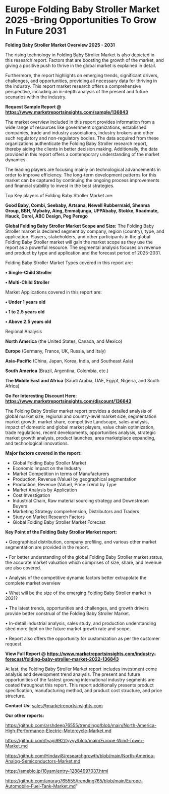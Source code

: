  # Europe Folding Baby Stroller Market 2025 -Bring Opportunities To Grow In Future 2031

<Strong> Folding Baby Stroller Market Overview 2025 - 2031</strong>

The rising technology in Folding Baby Stroller Market is also depicted in this research report. Factors that are boosting the growth of the market, and giving a positive push to thrive in the global market is explained in detail.

Furthermore, the report highlights on emerging trends, significant drivers, challenges, and opportunities, providing all necessary data for thriving in the industry. This report market research offers a comprehensive perspective, including an in-depth analysis of the present and future scenarios within the industry.

<strong>Request Sample Report @ <a href=https://www.marketreportsinsights.com/sample/136843>https://www.marketreportsinsights.com/sample/136843</a></strong>

The market overview included in this report provides information from a wide range of resources like government organizations, established companies, trade and industry associations, industry brokers and other such regulatory and non-regulatory bodies. The data acquired from these organizations authenticate the Folding Baby Stroller research report, thereby aiding the clients in better decision making. Additionally, the data provided in this report offers a contemporary understanding of the market dynamics.

The leading players are focusing mainly on technological advancements in order to improve efficiency. The long-term development patterns for this market can be captured by continuing the ongoing process improvements and financial stability to invest in the best strategies.

Top Key players of Folding Baby Stroller Market are:

<strong>Good Baby, Combi, Seebaby, Artsana, Newell Rubbermaid, Shenma Group, BBH, Mybaby, Aing, Emmaljunga, UPPAbaby, Stokke, Roadmate, Hauck, Dorel, ABC Design, Peg Perego</strong>

<strong><b>Global Folding Baby Stroller Market Scope and Size:</b></strong>
The Folding Baby Stroller market is declared segment by company, region (country), type, and application. Players, stakeholders, and other participants in the global Folding Baby Stroller market will gain the market scope as they use the report as a powerful resource. The segmental analysis focuses on revenue and product by type and application and the forecast period of 2025-2031.

Folding Baby Stroller Market Types covered in this report are:

<strong>• Single-Child Stroller

• Multi-Child Stroller</strong>

Market Applications covered in this report are:

<strong>• Under 1 years old

• 1 to 2.5 years old

• Above 2.5 years old</strong> 

Regional Analysis

<strong>North America</strong> (the United States, Canada, and Mexico)

<strong>Europe</strong> (Germany, France, UK, Russia, and Italy)

<strong>Asia-Pacific</strong> (China, Japan, Korea, India, and Southeast Asia)

<strong>South America</strong> (Brazil, Argentina, Colombia, etc.)

<strong>The Middle East and Africa</strong> (Saudi Arabia, UAE, Egypt, Nigeria, and South Africa)

<strong>Go For Interesting Discount Here: <a href=https://www.marketreportsinsights.com/discount/136843>https://www.marketreportsinsights.com/discount/136843</a></strong>

The Folding Baby Stroller market report provides a detailed analysis of global market size, regional and country-level market size, segmentation market growth, market share, competitive Landscape, sales analysis, impact of domestic and global market players, value chain optimization, trade regulations, recent developments, opportunities analysis, strategic market growth analysis, product launches, area marketplace expanding, and technological innovations.

<strong><b>Major factors covered in the report:</b></strong>
<ul>
  <li>Global Folding Baby Stroller Market </li>
  <li>Economic Impact on the Industry</li>
  <li>Market Competition in terms of Manufacturers</li>
  <li>Production, Revenue (Value) by geographical segmentation</li>
  <li>Production, Revenue (Value), Price Trend by Type</li>
  <li>Market Analysis by Application</li>
  <li>Cost Investigation</li>
  <li>Industrial Chain, Raw material sourcing strategy and Downstream Buyers</li>
  <li>Marketing Strategy comprehension, Distributors and Traders</li>
  <li>Study on Market Research Factors</li>
  <li>Global Folding Baby Stroller Market Forecast</li>
</ul>

<strong><b>Key Point of the Folding Baby Stroller Market report:</b></strong>

• Geographical distribution, company profiling, and various other market segmentation are provided in the report.

• For better understanding of the global Folding Baby Stroller market status, the accurate market valuation which comprises of size, share, and revenue are also covered.

• Analysis of the competitive dynamic factors better extrapolate the complete market overview

• What will be the size of the emerging Folding Baby Stroller market in 2031?

• The latest trends, opportunities and challenges, and growth drivers provide better construal of the Folding Baby Stroller Market.

• In-detail industrial analysis, sales study, and production understanding shed more light on the future market growth rate and scope.

• Report also offers the opportunity for customization as per the customer request.

<strong><b>View Full Report @ <a href=https://www.marketreportsinsights.com/industry-forecast/folding-baby-stroller-market-2022-136843>https://www.marketreportsinsights.com/industry-forecast/folding-baby-stroller-market-2022-136843</a></b></strong>


At last, the Folding Baby Stroller Market report includes investment come analysis and development trend analysis. The present and future opportunities of the fastest growing international industry segments are coated throughout this report. This report additionally presents product specification, manufacturing method, and product cost structure, and price structure.

<strong>Contact Us:</strong>
sales@marketreportsinsights.com

<strong>Our other reports:</strong>

<a href=https://github.com/arshdeep76555/trendingg/blob/main/North-America-High-Performance-Electric-Motorcycle-Market.md>https://github.com/arshdeep76555/trendingg/blob/main/North-America-High-Performance-Electric-Motorcycle-Market.md</a>

<a href=https://github.com/tyagi992/tyyyy/blob/main/Europe-Wind-Tower-Market.md>https://github.com/tyagi992/tyyyy/blob/main/Europe-Wind-Tower-Market.md</a>

<a href=https://github.com/Hindavi8/researchgrowth/blob/main/North-America-Analog-Semiconductors-Market.md>https://github.com/Hindavi8/researchgrowth/blob/main/North-America-Analog-Semiconductors-Market.md</a>

<a href=https://ameblo.jp/18yam/entry-12884997037.html>https://ameblo.jp/18yam/entry-12884997037.html</a>

<a href=https://github.com/anurag765555/trending765/blob/main/Europe-Automobile-Fuel-Tank-Market.md>https://github.com/anurag765555/trending765/blob/main/Europe-Automobile-Fuel-Tank-Market.md</a>"
